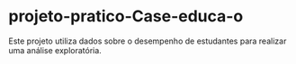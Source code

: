 # projeto-pratico-Case-educa-o
Este projeto utiliza dados sobre o desempenho de estudantes para realizar uma análise exploratória. 
